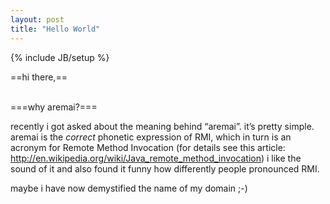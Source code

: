```yaml
---
layout: post
title: "Hello World"
---
```

{% include JB/setup %}

==hi there,==
<br />
<br />

===why aremai?===

recently i got asked about the meaning behind “aremai”. it’s pretty simple. aremai is the _correct_ phonetic expression of RMI, which in turn is an acronym for Remote Method Invocation (for details see this article: http://en.wikipedia.org/wiki/Java_remote_method_invocation) i like the sound of it and also found it funny how differently people pronounced RMI. 

maybe i have now demystified the name of my domain ;-)


